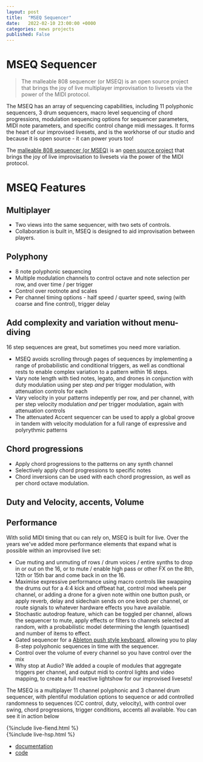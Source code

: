 ```yaml
---
layout: post
title:  "MSEQ Sequencer"
date:   2022-02-10 23:00:00 +0000
categories: news projects
published: False
---
```


# MSEQ Sequencer

> The malleable 808 sequencer (or MSEQ) is an open source project that brings the joy of live multiplayer improvisation to livesets via the power of the MIDI protocol. 

The MSEQ has an array of sequencing capabilities, including 11 polyphonic sequencers, 3 drum sequencers, macro level sequencing of chord progressions, modulation sequencing options for sequencer parameters, MIDI note parameters, and specific control change midi messages. It forms the heart of our improvised livesets, and is the workhorse of our studio and because it is open source - it can power yours too!

The [malleable 808 sequencer (or MSEQ)][malleable-808-sequencer] is an [open source project][mseq-gitlab] that brings the joy of live improvisation to livesets via the power of the MIDI protocol. 

# MSEQ Features

## Multiplayer
- Two views into the same sequencer, with two sets of controls. 
- Collaboration is built in, MSEQ is designed to aid improvisation between players.

## Polyphony
- 8 note polyphonic sequencing
- Multiple modulation channels to control octave and note selection per row, and over time / per trigger
- Control over rootnote and scales
- Per channel timing options - half speed / quarter speed, swing (with coarse and fine control), trigger delay

## Add complexity and variation without menu-diving
16 step sequences are great, but sometimes you need more variation. 
- MSEQ avoids scrolling through pages of sequences by implementing a range of probabilistic and conditional triggers, as well as condtional rests to enable complex variation to a pattern within 16 steps.
- Vary note length with tied notes, legato, and drones in conjunction with duty modulation using per step _and_ per trigger modulation, with attenuation controls for each
- Vary velocity in your patterns indepently per row, and per channel, with per step velocity modulation _and_ per trigger modulation, again with attenuation controls
- The attenuated Accent sequencer can be used to apply a global groove in tandem with velocity modulation for a full range of expressive and polyrythmic patterns

## Chord progressions
- Apply chord progressions to the patterns on any synth channel
- Selectively apply chord progressions to specific notes
- Chord inversions can be used with each chord progression, as well as per chord octave modulation.

## Duty and Velocity, accents, Volume

## Performance
With solid MIDI timing that ou can rely on, MSEQ is built for live. Over the years we've added more performance elements that expand what is possible within an improvised live set:
- Cue muting and unmuting of rows / drum voices / entire synths to drop in or out on the 16, or to mute / enable high pass or other FX on the 8th, 12th or 15th bar and come back in on the 16.
- Maximise expressive performance using macro controls like swapping the drums out for a 4:4 kick and offbeat hat, control mod wheels per channel, or adding a drone for a given note within one button push, or apply reverb, delay and sidechain sends on one knob per channel, or route signals to whatever hardware effects you have available.
- Stochastic autodrop feature, which can be toggled per channel, allows the sequencer to mute, apply effects or filters to channels selected at random, with a probabilistic model determining the length (quantised) and number of items to effect.
- Gated sequencer for a [Ableton push style keyboard](https://www.youtube.com/watch?v=k8JoCwwJvOQ), allowing you to play 8-step polyphonic sequences in time with the sequencer.
- Control over the volume of every channel so you have control over the mix
- Why stop at Audio? We added a couple of modules that aggregate triggers per channel, and output midi to control lights and video mapping, to create a full reactive lightshow for our improvised livesets!


The MSEQ is a multiplayer 11 channel polyphonic and 3 channel drum sequencer, with plentiful modulation options to sequence or add controlled randomness to sequences (CC control, duty, velocity), with control over swing, chord progressions, trigger conditions, accents all available. You can see it in action below

{%include live-fiend.html %}
<br>
{%include live-hsp.html %}

- [documentation][malleable-808-sequencer]
- [code][mseq-gitlab]


[malleable-808-sequencer]: /mdma/documentation/MSEQ/
[mseq-gitlab]: https://gitlab.com/malleable808/sequencer
